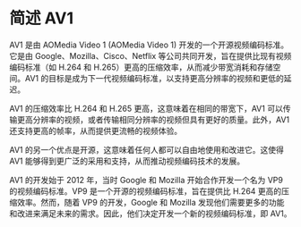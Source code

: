 # 简述 AV1

AV1 是由 AOMedia Video 1 (AOMedia Video 1) 开发的一个开源视频编码标准。它是由 Google、Mozilla、Cisco、Netflix 等公司共同开发，旨在提供比现有视频编码标准（如 H.264 和 H.265）更高的压缩效率，从而减少带宽消耗和存储空间。AV1 的目标是成为下一代视频编码标准，以支持更高分辨率的视频和更低的延迟。

AV1 的压缩效率比 H.264 和 H.265 更高，这意味着在相同的带宽下，AV1 可以传输更高分辨率的视频，或者传输相同分辨率的视频但具有更好的质量。此外，AV1 还支持更高的帧率，从而提供更流畅的视频体验。

AV1 的另一个优点是开源，这意味着任何人都可以自由地使用和改进它。这使得 AV1 能够得到更广泛的采用和支持，从而推动视频编码技术的发展。

AV1 的开发始于 2012 年，当时 Google 和 Mozilla 开始合作开发一个名为 VP9 的视频编码标准。VP9 是一个开源的视频编码标准，旨在提供比 H.264 更高的压缩效率。然而，随着 VP9 的开发，Google 和 Mozilla 发现他们需要更多的功能和改进来满足未来的需求。因此，他们决定开发一个新的视频编码标准，即 AV1。
